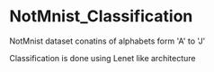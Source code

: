 # NotMnist_Classification


NotMnist dataset conatins of alphabets form 'A' to 'J'

Classification is done using Lenet like architecture

